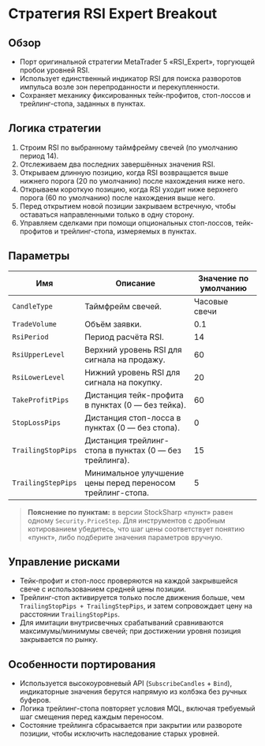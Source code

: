 # Стратегия RSI Expert Breakout

## Обзор
- Порт оригинальной стратегии MetaTrader 5 «RSI_Expert», торгующей пробои уровней RSI.
- Использует единственный индикатор RSI для поиска разворотов импульса возле зон перепроданности и перекупленности.
- Сохраняет механику фиксированных тейк-профитов, стоп-лоссов и трейлинг-стопа, заданных в пунктах.

## Логика стратегии
1. Строим RSI по выбранному таймфрейму свечей (по умолчанию период 14).
2. Отслеживаем два последних завершённых значения RSI.
3. Открываем длинную позицию, когда RSI возвращается выше нижнего порога (20 по умолчанию) после нахождения ниже него.
4. Открываем короткую позицию, когда RSI уходит ниже верхнего порога (60 по умолчанию) после нахождения выше него.
5. Перед открытием новой позиции закрываем встречную, чтобы оставаться направленными только в одну сторону.
6. Управляем сделками при помощи опциональных стоп-лоссов, тейк-профитов и трейлинг-стопа, измеряемых в пунктах.

## Параметры
| Имя | Описание | Значение по умолчанию |
| --- | -------- | --------------------- |
| `CandleType` | Таймфрейм свечей. | Часовые свечи |
| `TradeVolume` | Объём заявки. | 0.1 |
| `RsiPeriod` | Период расчёта RSI. | 14 |
| `RsiUpperLevel` | Верхний уровень RSI для сигнала на продажу. | 60 |
| `RsiLowerLevel` | Нижний уровень RSI для сигнала на покупку. | 20 |
| `TakeProfitPips` | Дистанция тейк-профита в пунктах (0 — без тейка). | 60 |
| `StopLossPips` | Дистанция стоп-лосса в пунктах (0 — без стопа). | 0 |
| `TrailingStopPips` | Дистанция трейлинг-стопа в пунктах (0 — без трейлинга). | 15 |
| `TrailingStepPips` | Минимальное улучшение цены перед переносом трейлинг-стопа. | 5 |

> **Пояснение по пунктам:** в версии StockSharp «пункт» равен одному `Security.PriceStep`. Для инструментов с дробным котированием убедитесь, что шаг цены соответствует понятию «пункт», либо подберите значения параметров вручную.

## Управление рисками
- Тейк-профит и стоп-лосс проверяются на каждой закрывшейся свече с использованием средней цены позиции.
- Трейлинг-стоп активируется только после движения больше, чем `TrailingStopPips + TrailingStepPips`, и затем сопровождает цену на расстоянии `TrailingStopPips`.
- Для имитации внутрисвечных срабатываний сравниваются максимумы/минимумы свечей; при достижении уровня позиция закрывается по рынку.

## Особенности портирования
- Используется высокоуровневый API (`SubscribeCandles` + `Bind`), индикаторные значения берутся напрямую из колбэка без ручных буферов.
- Логика трейлинг-стопа повторяет условия MQL, включая требуемый шаг смещения перед каждым переносом.
- Состояние трейлинга сбрасывается при закрытии или развороте позиции, чтобы исключить наследование старых уровней.
